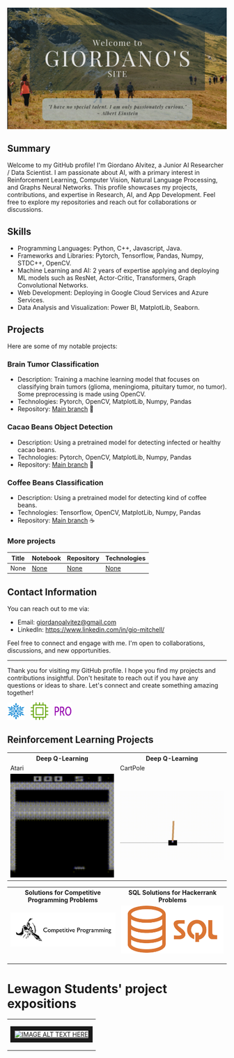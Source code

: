 ![AI Researcher / Data Scientist](https://github.com/z0CoolCS/z0CoolCS/blob/main/welcome_gio.png)

## Summary
Welcome to my GitHub profile! I'm Giordano Alvitez, a Junior AI Researcher / Data Scientist. I am passionate about AI, with a primary interest in Reinforcement Learning, Computer Vision, Natural Language Processing, and Graphs Neural Networks. This profile showcases my projects, contributions, and expertise in Research, AI, and App Development. Feel free to explore my repositories and reach out for collaborations or discussions.

## Skills
- Programming Languages: Python, C++, Javascript, Java.
- Frameworks and Libraries: Pytorch, Tensorflow, Pandas, Numpy, STDC++, OpenCV.  
- Machine Learning and AI: 2 years of expertise applying and deploying ML models such as ResNet, Actor-Critic, Transformers, Graph Convolutional Networks.
- Web Development: Deploying in Google Cloud Services and Azure Services.
- Data Analysis and Visualization: Power BI, MatplotLib, Seaborn.

## Projects

Here are some of my notable projects:

### Brain Tumor Classification

- Description: Training a machine learning model that focuses on classifying brain tumors (glioma, meningioma, pituitary tumor, no tumor). Some preprocessing is made using OpenCV.
- Technologies: Pytorch, OpenCV, MatplotLib, Numpy, Pandas
- Repository: [Main branch](https://github.com/z0CoolCS/braintumor_classification) 🧠

### Cacao Beans Object Detection

- Description: Using a pretrained model for detecting infected or healthy cacao beans.
- Technologies: Pytorch, OpenCV, MatplotLib, Numpy, Pandas
- Repository: [Main branch](https://github.com/z0CoolCS/cacao_objectdetection) 🫘

### Coffee Beans Classification

- Description: Using a pretrained model for detecting kind of coffee beans.
- Technologies: Tensorflow, OpenCV, MatplotLib, Numpy, Pandas
- Repository: [Main branch](https://github.com/z0CoolCS/coffee_classification) ☕️

### More projects
| Title | Notebook | Repository | Technologies |
|-------|----------|------------| ------------ |
| None | [None](link_to_notebook_1.ipynb) | [None](link_to_repo_1) | [None](link_to_repo_1) |

## Contact Information

You can reach out to me via:

- Email: giordanoalvitez@gmail.com
- LinkedIn: https://www.linkedin.com/in/gio-mitchell/

Feel free to connect and engage with me. I'm open to collaborations, discussions, and new opportunities.

---

Thank you for visiting my GitHub profile. I hope you find my projects and contributions insightful. Don't hesitate to reach out if you have any questions or ideas to share. Let's connect and create something amazing together!


<a href='https://archiveprogram.github.com/'><img src='https://raw.githubusercontent.com/acervenky/animated-github-badges/master/assets/acbadge.gif' width='40' height='40'></a> <a href='https://docs.github.com/en/developers'><img src='https://raw.githubusercontent.com/acervenky/animated-github-badges/master/assets/devbadge.gif' width='40' height='40'></a> <a href='https://github.com/pricing'><img src='https://raw.githubusercontent.com/acervenky/animated-github-badges/master/assets/pro.gif' width='40' height='40'></a> 

## Reinforcement Learning Projects
<table>
  <tr>
    <th>Deep Q-Learning</th>
    <th>Deep Q-Learning</th>
  </tr>
  <tr>
    <td>Atari</td>
    <td>CartPole</td>
  </tr>
  <tr>
    <td>
      <img src="https://github.com/z0CoolCS/z0CoolCS/blob/main/atari_dql.gif" width="320" >
    </td>
    <td>
      <img src="https://github.com/z0CoolCS/z0CoolCS/blob/main/cartpole_dql.gif" width="320" >
    </td>
  </tr>
</table>

<table>
  <tr>
    <th>Solutions for Competitive Programming Problems</th>
    <th>SQL Solutions for Hackerrank Problems</th>
  </tr>
  <tr>
    <td>
      <a href='https://github.com/z0CoolCS/CompetitiveProgramming'>
        <img src="competitive_programming.png" width="320" >
      </a> 
    </td>
      <td>
      <a href='https://github.com/z0CoolCS/Hackerrank-Problems/tree/main/SQL-Problems'>
        <img src="sql.png" width="320" >
      </a> 
    </td>
  </tr>
</table>

# Lewagon Students' project expositions

<table>
  <tr>
    <td>
      
<a href="http://www.youtube.com/watch?feature=player_embedded&v=0U0dfwu6EOY
" target="_blank"><img src="http://img.youtube.com/vi/0U0dfwu6EOY/0.jpg" 
alt="IMAGE ALT TEXT HERE" width="240" height="180" border="10" /></a>
    </td>
  </tr>
</table>
